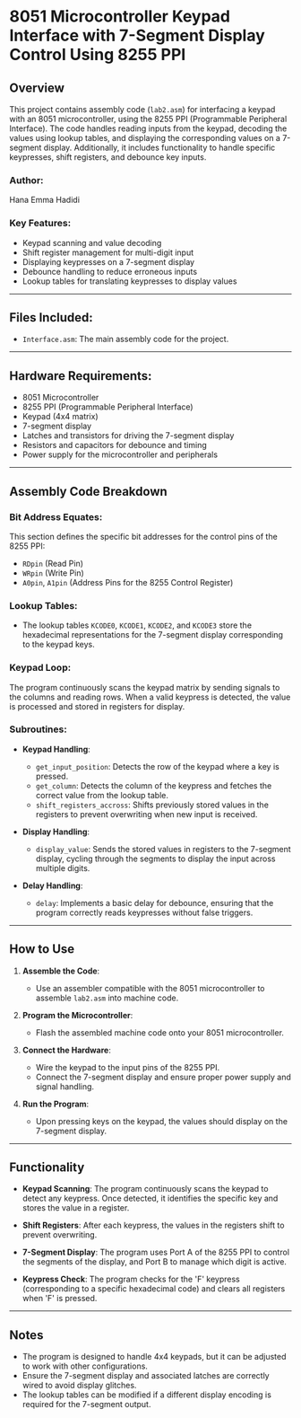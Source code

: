 # 8051 Microcontroller Keypad Interface with 7-Segment Display Control Using 8255 PPI

## Overview

This project contains assembly code (`lab2.asm`) for interfacing a keypad with an 8051 microcontroller, using the 8255 PPI (Programmable Peripheral Interface). The code handles reading inputs from the keypad, decoding the values using lookup tables, and displaying the corresponding values on a 7-segment display. Additionally, it includes functionality to handle specific keypresses, shift registers, and debounce key inputs.

### Author: 
Hana Emma Hadidi

### Key Features:
- Keypad scanning and value decoding
- Shift register management for multi-digit input
- Displaying keypresses on a 7-segment display
- Debounce handling to reduce erroneous inputs
- Lookup tables for translating keypresses to display values

---

## Files Included:
- `Interface.asm`: The main assembly code for the project.

---

## Hardware Requirements:
- 8051 Microcontroller
- 8255 PPI (Programmable Peripheral Interface)
- Keypad (4x4 matrix)
- 7-segment display
- Latches and transistors for driving the 7-segment display
- Resistors and capacitors for debounce and timing
- Power supply for the microcontroller and peripherals

---

## Assembly Code Breakdown

### Bit Address Equates:
This section defines the specific bit addresses for the control pins of the 8255 PPI:
- `RDpin` (Read Pin)
- `WRpin` (Write Pin)
- `A0pin`, `A1pin` (Address Pins for the 8255 Control Register)

### Lookup Tables:
- The lookup tables `KCODE0`, `KCODE1`, `KCODE2`, and `KCODE3` store the hexadecimal representations for the 7-segment display corresponding to the keypad keys.

### Keypad Loop:
The program continuously scans the keypad matrix by sending signals to the columns and reading rows. When a valid keypress is detected, the value is processed and stored in registers for display.

### Subroutines:
- **Keypad Handling**: 
  - `get_input_position`: Detects the row of the keypad where a key is pressed.
  - `get_column`: Detects the column of the keypress and fetches the correct value from the lookup table.
  - `shift_registers_accross`: Shifts previously stored values in the registers to prevent overwriting when new input is received.

- **Display Handling**:
  - `display_value`: Sends the stored values in registers to the 7-segment display, cycling through the segments to display the input across multiple digits.
  
- **Delay Handling**:
  - `delay`: Implements a basic delay for debounce, ensuring that the program correctly reads keypresses without false triggers.

---

## How to Use

1. **Assemble the Code**: 
   - Use an assembler compatible with the 8051 microcontroller to assemble `lab2.asm` into machine code.

2. **Program the Microcontroller**:
   - Flash the assembled machine code onto your 8051 microcontroller.

3. **Connect the Hardware**:
   - Wire the keypad to the input pins of the 8255 PPI.
   - Connect the 7-segment display and ensure proper power supply and signal handling.

4. **Run the Program**:
   - Upon pressing keys on the keypad, the values should display on the 7-segment display.

---

## Functionality

- **Keypad Scanning**: The program continuously scans the keypad to detect any keypress. Once detected, it identifies the specific key and stores the value in a register.
  
- **Shift Registers**: After each keypress, the values in the registers shift to prevent overwriting.

- **7-Segment Display**: The program uses Port A of the 8255 PPI to control the segments of the display, and Port B to manage which digit is active.

- **Keypress Check**: The program checks for the 'F' keypress (corresponding to a specific hexadecimal code) and clears all registers when 'F' is pressed.

---

## Notes

- The program is designed to handle 4x4 keypads, but it can be adjusted to work with other configurations.
- Ensure the 7-segment display and associated latches are correctly wired to avoid display glitches.
- The lookup tables can be modified if a different display encoding is required for the 7-segment output.
